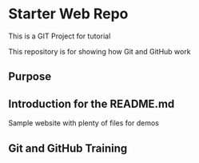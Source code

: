 # Starter Web Repo

This is a GIT Project for tutorial

This repository is for showing how Git and GitHub work

## Purpose

## Introduction for the README.md

Sample website with plenty of files for demos

## Git and GitHub Training